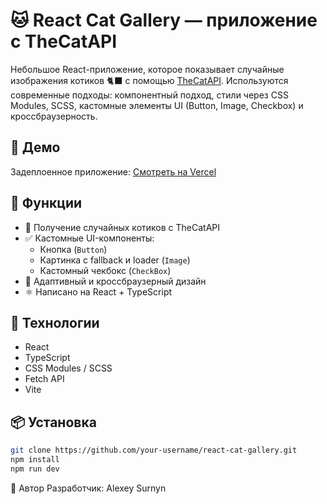 # 🐱 React Cat Gallery — приложение с TheCatAPI

Небольшое React-приложение, которое показывает случайные изображения котиков 🐈‍⬛ с помощью [TheCatAPI](https://thecatapi.com/). Используются современные подходы: компонентный подход, стили через CSS Modules, SCSS, кастомные элементы UI (Button, Image, Checkbox) и кроссбраузерность.

## 🔗 Демо

Задеплоенное приложение: [Смотреть на Vercel](https://react-cat-gallery-five.vercel.app/)

## 🚀 Функции

- 🔄 Получение случайных котиков с TheCatAPI
- ✅ Кастомные UI-компоненты:
    - Кнопка (`Button`)
    - Картинка с fallback и loader (`Image`)
    - Кастомный чекбокс (`CheckBox`)
- 📱 Адаптивный и кроссбраузерный дизайн
- ⚛️ Написано на React + TypeScript

## 🧱 Технологии

- React
- TypeScript
- CSS Modules / SCSS
- Fetch API
- Vite 

## 📦 Установка

```bash
git clone https://github.com/your-username/react-cat-gallery.git
npm install
npm run dev
```
🤝 Автор
Разработчик: Alexey Surnyn



